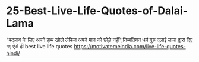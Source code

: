 # 25-Best-Live-Life-Quotes-of-Dalai-Lama
"बदलाव के लिए अपने हाथ खोले लेकिन अपने मान को छोड़े नहीं",तिब्बतियन धर्म गुरु दलाई लामा द्वारा दिए गए ऐसे ही best live life quotes https://motivatemeindia.com/live-life-quotes-hindi/
